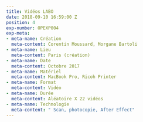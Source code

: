 ```yaml
---
title: Vidéos LABO
date: 2018-09-10 16:59:00 Z
position: 4
exp-number: OPEXP004
exp-meta:
- meta-name: Création
  meta-content: Corentin Moussard, Morgane Bartoli
- meta-name: Lieu
  meta-content: Paris (création)
- meta-name: Date
  meta-content: Octobre 2017
- meta-name: Matériel
  meta-content: MacBook Pro, Ricoh Printer
- meta-name: Format
  meta-content: Vidéo
- meta-name: Durée
  meta-content: Aléatoire X 22 vidéos
- meta-name: Technologie
  meta-content: " Scan, photocopie, After Effect"
---
```


